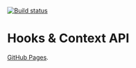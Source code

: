 [![Build status](https://ci.appveyor.com/api/projects/status/8h1ctdx98ndjn4ls?svg=true)](https://ci.appveyor.com/project/Garfy2/ra-hooks-context)


# Hooks & Context API

[GitHub Pages](https://garfy2.github.io/ra_hooks-context/).


